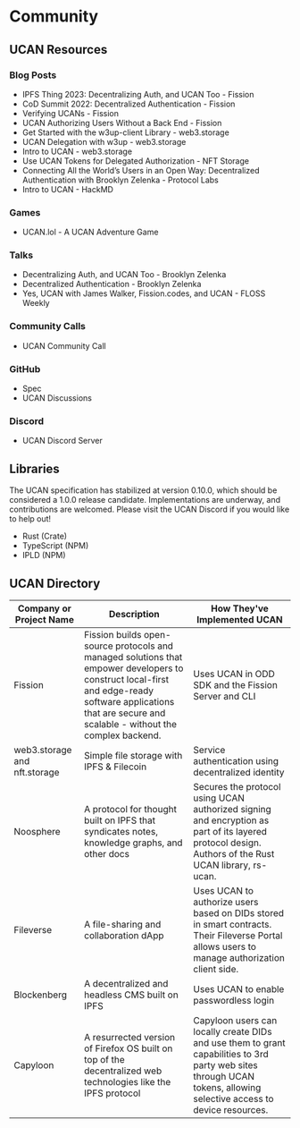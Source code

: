 <script lang="ts">
  import OutlineHelper from '$components/OutlineHelper.svelte'
  import { OutboundLink } from 'carbon-components-svelte'
</script>

<OutlineHelper />

<div class="markdown-generated">

# Community

## UCAN Resources

### Blog Posts

- <OutboundLink href="https://fission.codes/blog/ipfs-thing-2023-ucan-decentralize-auth/">IPFS Thing 2023: Decentralizing Auth, and UCAN Too - Fission</OutboundLink>
- <OutboundLink href="https://fission.codes/blog/cod-summit-2022-recap/">CoD Summit 2022: Decentralized Authentication - Fission</OutboundLink>
- <OutboundLink href="https://fission.codes/blog/verifying-ucans/">Verifying UCANs - Fission</OutboundLink>
- <OutboundLink href="https://fission.codes/blog/auth-without-backend/">UCAN Authorizing Users Without a Back End - Fission</OutboundLink>
- <OutboundLink href="https://blog.web3.storage/posts/introducing-w3up">Get Started with the w3up-client Library - web3.storage</OutboundLink>
- <OutboundLink href="https://blog.web3.storage/posts/ucan-delegation-with-w3up">UCAN Delegation with w3up - web3.storage</OutboundLink>
- <OutboundLink href="https://blog.web3.storage/posts/intro-to-ucan">Intro to UCAN - web3.storage</OutboundLink>
- <OutboundLink href="https://nft.storage/docs/how-to/ucan/">Use UCAN Tokens for Delegated Authorization - NFT Storage</OutboundLink>
- <OutboundLink href="https://nft.storage/docs/how-to/ucan/">Connecting All the World’s Users in an Open Way: Decentralized Authentication with Brooklyn Zelenka - Protocol Labs</OutboundLink>
- <OutboundLink href="https://hackmd.io/@U0QmLf-zRyyE600Km7fKIw/rJvt-j2Xo">Intro to UCAN - HackMD</OutboundLink>

### Games

- <OutboundLink href="https://ucan.lol/">UCAN.lol - A UCAN Adventure Game</OutboundLink>

### Talks

- <OutboundLink href="https://youtu.be/MuHfrqw9gQA">Decentralizing Auth, and UCAN Too - Brooklyn Zelenka</OutboundLink>
- <OutboundLink href="https://youtu.be/FXndHj4AKn8">Decentralized Authentication - Brooklyn Zelenka</OutboundLink>
- <OutboundLink href="https://youtu.be/wadcTxkUKdw">Yes, UCAN with James Walker, Fission.codes, and UCAN - FLOSS Weekly</OutboundLink>

### Community Calls

- <OutboundLink href="https://lu.ma/ucan">UCAN Community Call</OutboundLink>

### GitHub

- <OutboundLink href="https://github.com/ucan-wg/spec">Spec</OutboundLink>
- <OutboundLink href="https://github.com/ucan-wg/spec/discussions">UCAN Discussions</OutboundLink>

### Discord
- <OutboundLink href="https://discord.gg/zSfgeHhKxA">UCAN Discord Server</OutboundLink>

## Libraries

The UCAN specification has stabilized at version 0.10.0, which should be considered a 1.0.0 release candidate. Implementations are underway, and contributions are welcomed. Please visit the UCAN Discord if you would like to help out!

- <OutboundLink href="https://github.com/ucan-wg/rs-ucan">Rust</OutboundLink> (<OutboundLink href="https://lib.rs/crates/ucan">Crate</OutboundLink>)
- <OutboundLink href="https://github.com/ucan-wg/ts-ucan">TypeScript</OutboundLink> (<OutboundLink href="https://www.npmjs.com/package/@ucans/ucans">NPM</OutboundLink>)
- <OutboundLink href="https://github.com/ipld/js-dag-ucan">IPLD</OutboundLink> (<OutboundLink href="https://www.npmjs.com/package/@ipld/dag-ucan">NPM</OutboundLink>)
  
## UCAN Directory

| Company or Project Name | Description | How They've Implemented UCAN |
| ----------------------- | ----------- | ---------------------------- |
| <OutboundLink href="https://fission.codes/">Fission</OutboundLink> | Fission builds open-source protocols and managed solutions that empower developers to construct local-first and edge-ready software applications that are secure and scalable - without the complex backend. | Uses UCAN in <OutboundLink href="https://odd.dev/">ODD SDK</OutboundLink> and the <OutboundLink href="https://github.com/fission-suite/fission">Fission Server and CLI</OutboundLink> |
| <OutboundLink href="https://web3.storage/">web3.storage</OutboundLink> and <OutboundLink href="https://nft.storage/">nft.storage</OutboundLink> | Simple file storage with IPFS & Filecoin | Service authentication using decentralized identity |
| <OutboundLink href="https://subconscious.substack.com/p/noosphere-a-protocol-for-thought">Noosphere</OutboundLink> | A protocol for thought built on IPFS that syndicates notes, knowledge graphs, and other docs | Secures the protocol using UCAN authorized signing and encryption as part of its <OutboundLink href="https://subconscious.substack.com/p/layered-protocols">layered protocol design</OutboundLink>. <br>Authors of the Rust UCAN library, <OutboundLink href="https://github.com/ucan-wg/rs-ucan">rs-ucan</OutboundLink>. |
| <OutboundLink href="https://fileverse.io/">Fileverse</OutboundLink> | A file-sharing and collaboration dApp | Uses UCAN to authorize users based on DIDs stored in smart contracts. Their <OutboundLink href="https://fileverse.io/portal">Fileverse Portal</OutboundLink> allows users to manage authorization client side. |
| <OutboundLink href="https://blockenberg.xyz/">Blockenberg</OutboundLink> | A decentralized and headless CMS built on IPFS | Uses UCAN to enable passwordless login |
| <OutboundLink href="https://capyloon.org/">Capyloon</OutboundLink> | A resurrected version of Firefox OS built on top of the decentralized web technologies like the IPFS protocol | Capyloon users can locally create DIDs and use them to grant capabilities to 3rd party web sites through UCAN tokens, allowing selective access to device resources. |

</div>

<style>
</style>

